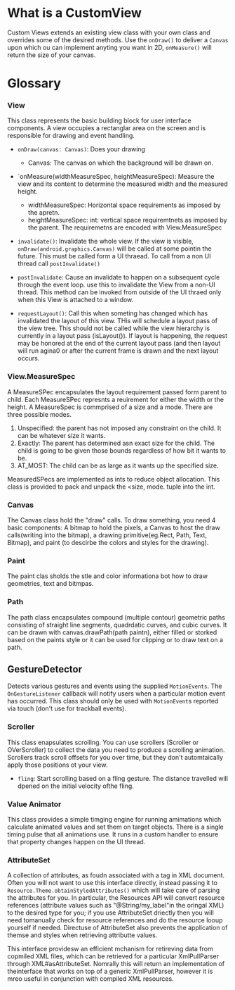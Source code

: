 # What is a CustomView
Custom Views extends an existing view class with your own class and overrides some of the desired methods. Use the `onDraw()` to deliver a `Canvas` upon which ou can implement anyting you want in 2D, `onMeasure()` will return the size of your canvas. 
# Glossary

### View
This class represents the basic building block for user interface components. A view occupies a rectanglar area on the screen and is responsible for drawing and event handling. 

- `onDraw(canvas: Canvas)`: 
Does your drawing
    - Canvas: The canvas on which the background will be drawn on. 

- `onMeasure(widthMeasureSpec, heightMeasureSpec): 
Measure the view and its content to determine the measured width and the measured height. 
  - widthMeasureSpec: Horizontal space requirements as imposed by the apretn. 
  - heightMeasureSpec: int: vertical space requiremtnets as imposed by the parent. 
  The requiremetns are encoded with View.MeasureSpec

- `invalidate()`:
Invalidate the whole view. If the view is visible, `onDraw(android.graphics.Canvas)` will be called at some pointin the future. This must be called form a UI thraead. To call from a non UI thread call `postInvalidate()`

- `postInvalidate`:
Cause an invalidate to happen on a subsequent cycle through the event loop. use this to invalidate the View from a non-UI thread. This method can be invoked from outside of the UI thraed only when this View is attached to a window. 

- `requestLayout()`:
Call this when someting has changed which has invalidated the layout of this view. THis will schedule a layout pass of the view tree. This should not be called while the view hierarchy is currently in a layout pass (isLayout()). If layout is happening, the request may be honored at the end of the current layout pass (and then layout will run agina0 or after the current frame is drawn and the next layout occurs. 



### View.MeasureSpec
A MeasureSPec encapsulates the layout requirement passed form parent to child. Each MeasureSPec represnts a reuirement for either the width or the height. A MeasureSpec is commprised of a size and a mode. There are three possible modes. 
1. Unspecified: the parent has not imposed any constraint on the child. It can be whatever size it wants. 
2. Exactly: The parent has determined asn exact size for the child. The child is  going to be given those bounds regardless of how bit it wants to be. 
3. AT_MOST: The child can be as large as it wants up the specified  size. 

MeasuredSPecs are implemented as ints to reduce object allocation. This class is provided to pack and unpack the <size, mode. tuple into the int. 

### Canvas
The Canvas class hold the "draw" calls. To draw something, you need 4 basic components: A bitmap to hold the pixels, a Canvas to host the draw calls(writing into the bitmap), a drawing primitive(eg.Rect, Path, Text, Bitmap), and paint (to descirbe the colors and styles for the drawing). 

### Paint
The paint clas sholds the stle and color informationa bot how to draw geometries, text and bitmpas. 

### Path
The path class encapsulates compound (multiple contour) geometric paths consisting of straight line segments, quadrdatic curves, and cubic curves. It can be drawn with canvas.drawPath(path paintn), either filled or storked based on the paints style or it can be used for clipping or to draw text on a path. 

## GestureDetector
Detects various gestures and events using the supplied `MotionEvents`. The `OnGestureListener` callback will notify users when a particular motion event has occurred. This class should only be used with `MotionEvent`s reported via touch (don't use for trackball events). 


### Scroller
This class enapsulates scrolling. You can use scrollers (Scroller or OVerScroller) to collect the data you need to produce a scrolling animation. Scrollers track scroll offsets for you over time, but they don't automtaically apply those positions ot your view. 

- `fling`: Start scrolling based on a fling gesture. The distance travelled will dpened on the initial velocity ofthe fling. 

### Value Animator
This class provides a simple timging engine for running amimations which calculate animated values and set them on target objects. There is a single timing pulse that all animations use. It runs in a custom handler to ensure that property changes happen on the UI thread. 

### AttributeSet
A collection of attributes, as foudn associated with a tag in XML document. Often you will not want to use this interface directly, instead passing it to `Resource.Theme.obtainStyledAttributes()` which will take care of parsing the attributes for you. In particular, the Resources API will convert resource references (attribute values such as "@String/my_label"in the oringal XML) to the desired type for you; if you use AttributeSet driectly then you will need tomanually check for resource references and do the resource looup yourself  if needed. Directuse of AttributeSet also prevents the application of themse and styles when retrieving attributte values. 

This interface providesw an efficient mchanism for retireving data from copmiled XML files, which can be retrieved for a particular XmlPullParser through XML#asAttributeSet. Nomrally this will return an implementation of theinterface that works on top of a generic XmlPullParser, however it is mreo useful in conjunction with compiled XML resources. 
